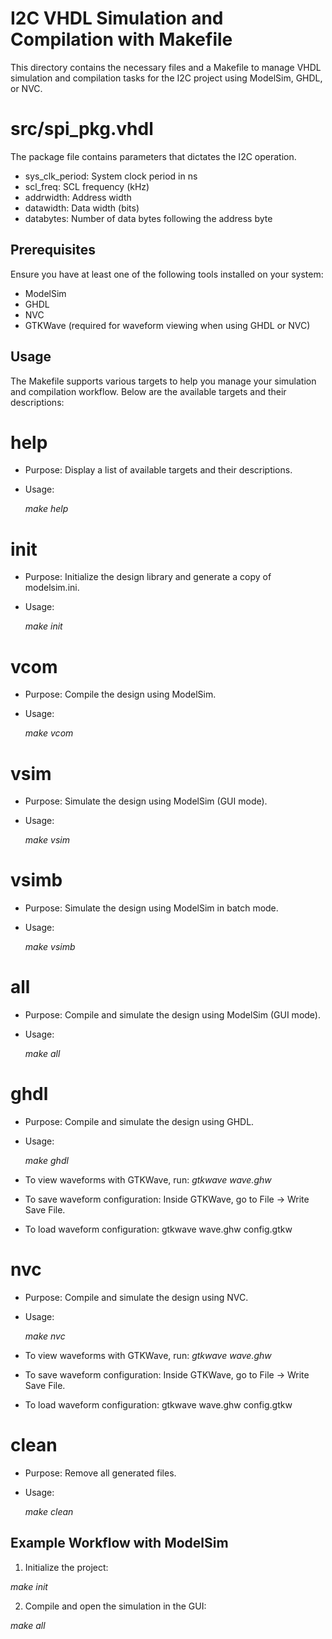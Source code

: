 # I2C VHDL Simulation and Compilation with Makefile

This directory contains the necessary files and a Makefile to manage VHDL simulation and compilation tasks for the I2C project using ModelSim, GHDL, or NVC.

# src/spi\_pkg.vhdl

The package file contains parameters that dictates the I2C operation.

- sys\_clk\_period: System clock period in ns
- scl\_freq: SCL frequency (kHz)
- addrwidth: Address width
- datawidth: Data width (bits)
- databytes: Number of data bytes following the address byte

## Prerequisites

Ensure you have at least one of the following tools installed on your system:

- ModelSim
- GHDL 
- NVC 
- GTKWave (required for waveform viewing when using GHDL or NVC)

## Usage

The Makefile supports various targets to help you manage your simulation and compilation workflow. Below are the available targets and their descriptions:

# help
- Purpose: Display a list of available targets and their descriptions.
- Usage:

  *make help*

# init
- Purpose: Initialize the design library and generate a copy of modelsim.ini.
- Usage:

  *make init*

# vcom
- Purpose: Compile the design using ModelSim.
- Usage:  

  *make vcom*

# vsim
- Purpose: Simulate the design using ModelSim (GUI mode).
- Usage:  

  *make vsim*

# vsimb
- Purpose: Simulate the design using ModelSim in batch mode.
- Usage:  

  *make vsimb*

# all
- Purpose: Compile and simulate the design using ModelSim (GUI mode).
- Usage:  

  *make all*

# ghdl
- Purpose: Compile and simulate the design using GHDL.
- Usage: 

  *make ghdl*

- To view waveforms with GTKWave, run:
  *gtkwave wave.ghw*
- To save waveform configuration:
  Inside GTKWave, go to File -> Write Save File.
- To load waveform configuration:
  gtkwave wave.ghw config.gtkw

# nvc
- Purpose: Compile and simulate the design using NVC.
- Usage:  

  *make nvc*

- To view waveforms with GTKWave, run:
  *gtkwave wave.ghw*
- To save waveform configuration:
  Inside GTKWave, go to File -> Write Save File.
- To load waveform configuration:
  gtkwave wave.ghw config.gtkw

# clean
- Purpose: Remove all generated files.
- Usage:  

  *make clean*

## Example Workflow with ModelSim

1. Initialize the project:  

  *make init*

2. Compile and open the simulation in the GUI:  

  *make all*
